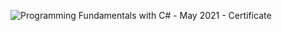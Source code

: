 ![Programming Fundamentals with C# - May 2021 - Certificate](https://user-images.githubusercontent.com/82944412/143065362-7e3ecac2-a368-4ba0-ae4f-a8be63e51e48.jpeg)
